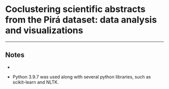 # Coclustering scientific abstracts from the Pirá dataset: data analysis and visualizations

---

## Notes

* 

* Python 3.9.7 was used along with several python libraries, such as scikit-learn and NLTK.
